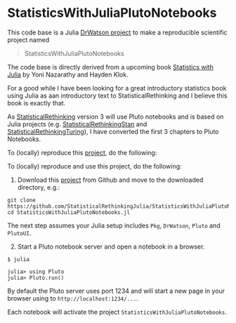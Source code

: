 # StatisticsWithJuliaPlutoNotebooks

This code base is a Julia [DrWatson project](https://juliadynamics.github.io/DrWatson.jl/stable/)
to make a reproducible scientific project named
> StatisticsWithJuliaPlutoNotebooks

The code base is directly derived from a upcoming book [Statistics with Julia](https://statisticswithjulia.org/index.html) by Yoni Nazarathy and Hayden Klok. 

For a good while I have been looking for a great introductory statistics book using Julia as aan introductory text to StatisticalRethinking and I believe this book is exactly that.

As [StatisticalRethinking](https://github.com/StatisticalRethinkingJulia) version 3 will use Pluto notebooks and is based on Julia projects (e.g. [StatisticalRethinkingStan](https://github.com/StatisticalRethinkingJulia/StatisticalRethinkingStan.jl) and [StatisticalRethinkingTuring](https://github.com/StatisticalRethinkingJulia/StatisticalRethinkingTuring.jl)), I have converted the first 3 chapters to Pluto Notebooks.

To (locally) reproduce this [project](https://github.com/StatisticalRethinkingJulia/StatisticsWithJuliaPlutoNotebooks.jl), do the following:

To (locally) reproduce and use this project, do the following:

1. Download this [project](https://github.com/StatisticalRethinkingJulia/StatisticalRethinkingStan.jl) from Github and move to the downloaded directory, e.g.:

```
git clone https://github.com/StatisticalRethinkingJulia/StatisticsWithJuliaPlutoNotebooks.jl
cd StatisticsWithJuliaPlutoNotebooks.jl
```

The next step assumes your Julia setup includes `Pkg`, `DrWatson`, `Pluto` and `PlutoUI`.

2. Start a Pluto notebook server and open a notebook in a browser.
```
$ julia

julia> using Pluto
julia> Pluto.run()
```

By default the Pluto server uses port 1234 and will start a new page in your browser using to `http://localhost:1234/...`. 

Each notebook will activate the project `StatisticsWithJuliaPlutoNotebooks`.
